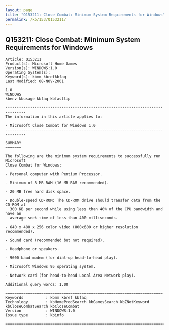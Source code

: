 ```yaml
---
layout: page
title: "Q153211: Close Combat: Minimum System Requirements for Windows"
permalink: /kb/153/Q153211/
---
```


## Q153211: Close Combat: Minimum System Requirements for Windows

	Article: Q153211
	Product(s): Microsoft Home Games
	Version(s): WINDOWS:1.0
	Operating System(s): 
	Keyword(s): kbmm kbrefkbfaq
	Last Modified: 08-NOV-2001
	
	1.0
	WINDOWS
	kbenv kbusage kbfaq kbfasttip
	
	-------------------------------------------------------------------------------
	The information in this article applies to:
	
	- Microsoft Close Combat for Windows 1.0 
	-------------------------------------------------------------------------------
	
	SUMMARY
	=======
	
	The following are the minimum system requirements to successfully run Microsoft
	Close Combat for Windows:
	
	- Personal computer with Pentium Processor.
	
	- Minimum of 8 MB RAM (16 MB RAM recommended).
	
	- 20 MB free hard disk space.
	
	- Double-speed CD-ROM: The CD-ROM drive should transfer data from the CD-ROM at
	  300 KB per second while using less than 40% of the CPU bandwidth and have an
	  average seek time of less than 400 milliseconds.
	
	- 640 x 480 x 256 color video (800x600 or higher resolution recommended).
	
	- Sound card (recommended but not required).
	
	- Headphone or speakers.
	
	- 9600 baud modem (for dial-up head-to-head play).
	
	- Microsoft Windows 95 operating system.
	
	- Network card (for head-to-head Local Area Network play).
	
	Additional query words: 1.00
	
	======================================================================
	Keywords          : kbmm kbref kbfaq
	Technology        : kbHomeProdSearch kbGamesSearch kbZNotKeyword kbCloseCombatSearch kbCloseCombat
	Version           : WINDOWS:1.0
	Issue type        : kbinfo
	
	=============================================================================
	
